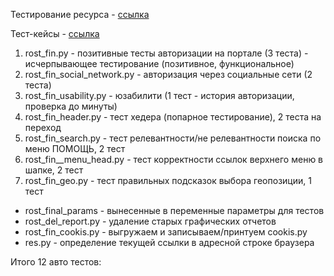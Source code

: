 Тестирование ресурса - [ссылка](https://b2c.passport.rt.ru)

Тест-кейсы - [ссылка](https://docs.google.com/spreadsheets/d/17b2Dn4dsE4vT4mmpT3PP4MRUA3f35Ya9UeB_WdHb9EY/edit#gid=0)

1. rost_fin.py - позитивные тесты авторизации на портале (3 теста) - исчерпывающее тестирование (позитивное, функциональное)
2. rost_fin_social_network.py - авторизация через социальные сети (2 теста)
3. rost_fin_usability.py - юзабилити (1 тест - история авторизации, проверка до минуты)
4. rost_fin_header.py - тест хедера (попарное тестирование), 2 теста на переход
5. rost_fin_search.py - тест релевантности/не релевантности поиска по меню ПОМОЩЬ, 2 тест
6. rost_fin__menu_head.py - тест корректности ссылок верхнего меню в шапке, 2 тест
7. rost_fin_geo.py - тест правильных подсказок выбора геопозиции, 1 тест



* rost_final_params - вынесенные в переменные параметры для тестов
* rost_del_report.py - удаление старых графических отчетов
* rost_fin_cookis.py - выгружаем и записываем/принтуем cookis.py
* res.py - определение текущей ссылки в адресной строке браузера

Итого 12 авто тестов: